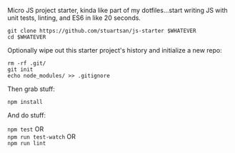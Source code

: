 Micro JS project starter, kinda like part of my dotfiles...start writing JS
with unit tests, linting, and ES6 in like 20 seconds.

`git clone https://github.com/stuartsan/js-starter $WHATEVER`  
`cd $WHATEVER`

Optionally wipe out this starter project's history and initialize a new repo:

`rm -rf .git/`  
`git init`  
`echo node_modules/ >> .gitignore`

Then grab stuff:

`npm install`

And do stuff:

`npm test` OR  
`npm run test-watch` OR  
`npm run lint`
